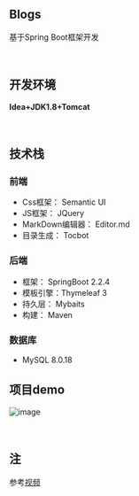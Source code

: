 ## Blogs

  基于Spring Boot框架开发

​	
## 开发环境

**Idea+JDK1.8+Tomcat**

​		
## 技术栈

### 前端
- Css框架： Semantic UI
- JS框架： JQuery
- MarkDown编辑器： Editor.md
- 目录生成： Tocbot
### 后端
- 框架： SpringBoot 2.2.4
- 模板引擎：Thymeleaf 3
- 持久层： Mybaits
- 构建： Maven
### 数据库
- MySQL 8.0.18

## 项目demo
![image](https://github.com/doublecharacters/blogs/blob/master/demo.PNG)

​	
## 注

参考[视频](https://www.bilibili.com/video/av72035869?spm_id_from=444.41.b_62696c692d6865616465722d6d.21)

